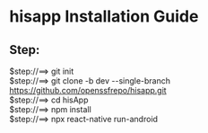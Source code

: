 # hisapp Installation Guide
## Step:
$step://==> git init  
$step://==> git clone -b dev --single-branch https://github.com/openssfrepo/hisapp.git  
$step://==> cd hisApp  
$step://==> npm install  
$step://==> npx react-native run-android  
